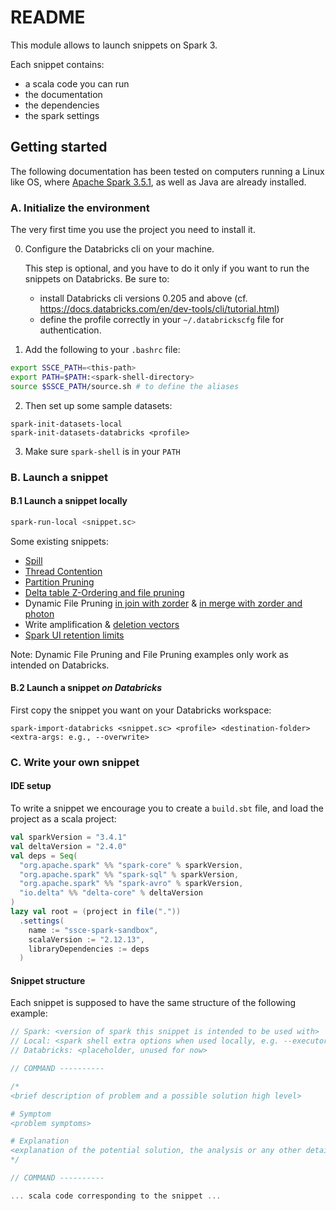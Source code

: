 # README

This module allows to launch snippets on Spark 3. 

Each snippet contains:
- a scala code you can run
- the documentation
- the dependencies
- the spark settings

## Getting started

The following documentation has been tested on computers running a Linux like OS, 
where [Apache Spark 3.5.1](https://spark.apache.org/downloads.html), as well as Java are already installed.

### A. Initialize the environment

The very first time you use the project you need to install it.

0. Configure the Databricks cli on your machine.

   This step is optional, and you have to do it only if you want to run the snippets on Databricks.
   Be sure to:
   - install Databricks cli versions 0.205 and above (cf. https://docs.databricks.com/en/dev-tools/cli/tutorial.html)
   - define the profile correctly in your `~/.databrickscfg` file for authentication.

1. Add the following to your `.bashrc` file: 

```bash
export SSCE_PATH=<this-path>
export PATH=$PATH:<spark-shell-directory>
source $SSCE_PATH/source.sh # to define the aliases
```

2. Then set up some sample datasets:

```
spark-init-datasets-local
spark-init-datasets-databricks <profile>
```

3. Make sure `spark-shell` is in your `PATH`

### B. Launch a snippet

#### B.1 Launch a snippet locally

```bash
spark-run-local <snippet.sc>
```

Some existing snippets:

- [Spill](spark3%2Fspill-increase-shuffle-partitions.sc)
- [Thread Contention](spark3%2Fthread-contention.sc)
- [Partition Pruning](spark3%2Fscd-type-2-merge-partition-pruning.sc)
- [Delta table Z-Ordering and file pruning](spark3%2Fread-amplification-zorder-fp.sc)
- Dynamic File Pruning [in join with zorder](spark3%2Fread-amplification-join-dfp-zorder.sc) & [in merge with zorder and photon](spark3%2Fread-amplification-merge-dfp-zorder-photon.sc)
- Write amplification & [deletion vectors](spark3%2Fwrite-amplification-deletion-vector.sc)
- [Spark UI retention limits](spark3%2Fsparkui-incomplete-persist-events.sc)

Note: Dynamic File Pruning and File Pruning examples only work as intended on Databricks.

#### B.2 Launch a snippet _on Databricks_

First copy the snippet you want on your Databricks workspace:

```
spark-import-databricks <snippet.sc> <profile> <destination-folder> <extra-args: e.g., --overwrite>
```

### C. Write your own snippet

#### IDE setup

To write a snippet we encourage you to create a `build.sbt` file, and load the project as a scala project:

```scala
val sparkVersion = "3.4.1"
val deltaVersion = "2.4.0"
val deps = Seq(
  "org.apache.spark" %% "spark-core" % sparkVersion,
  "org.apache.spark" %% "spark-sql" % sparkVersion,
  "org.apache.spark" %% "spark-avro" % sparkVersion,
  "io.delta" %% "delta-core" % deltaVersion
)
lazy val root = (project in file("."))
  .settings(
    name := "ssce-spark-sandbox",
    scalaVersion := "2.12.13",
    libraryDependencies := deps
  )
```

#### Snippet structure

Each snippet is supposed to have the same structure of the following example:

```scala
// Spark: <version of spark this snippet is intended to be used with>
// Local: <spark shell extra options when used locally, e.g. --executor-memory 1G --driver-memory 1G --executor-cores 1 --master local[2] >
// Databricks: <placeholder, unused for now>

// COMMAND ----------

/*
<brief description of problem and a possible solution high level>

# Symptom
<problem symptoms>

# Explanation
<explanation of the potential solution, the analysis or any other detail about how to address the problem>
*/

// COMMAND ----------

... scala code corresponding to the snippet ...



```

